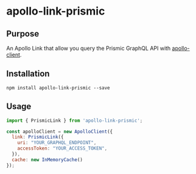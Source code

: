 # apollo-link-prismic

## Purpose
An Apollo Link that allow you query the Prismic GraphQL API with [apollo-client](https://www.apollographql.com/client/).

## Installation
`npm install apollo-link-prismic --save`

## Usage
```js
import { PrismicLink } from 'apollo-link-prismic';

const apolloClient = new ApolloClient({
  link: PrismicLink({
    uri: "YOUR_GRAPHQL_ENDPOINT",
    accessToken: "YOUR_ACCESS_TOKEN",
  }),
  cache: new InMemoryCache()
});
```
